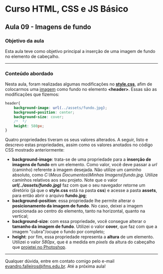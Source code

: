 # Curso HTML, CSS e JS Básico

## Aula 09 - Imagens de fundo

### **Objetivo da aula**

Esta aula teve como objetivo principal a inserção de uma imagem de fundo no elemento de cabeçalho.

---

### **Conteúdo abordado**

Nesta aula, foram realizadas algumas modificações no **[style.css](css/style.css)**, afim de colocarmos uma [imagem](assets/fundo.jpg) como fundo no elemento **\<header\>**. Essas são as modificações que fizemos:

```css
header{
    background-image: url(../assets/fundo.jpg);
    background-position: center;
    background-size: cover;    
    /*  */
    height: 580px;
}
```

Quatro propriedades tiveram os seus valores alterados. A seguir, listo e descrevo estas propriedades, assim como os valores anotados no código CSS mostrado anteriormente:

- **background-image**: trata-se de uma propriedade para a **inserção de imagens de fundo** em um elemento. Como valor, você deve passar a *url* (caminho) referente à imagem desejada. Não utilize um caminho absoluto, como *C:\Meus Documentos\Minhas Imagens\fundo.jpg*. Utilize caminhos relativos aos seu projeto. Note que o valor ***url(../assets/fundo.jpg)*** faz com que o seu navegador retorne um diretório (já que o **style.css** está na pasta **css**) e acesse a pasta **assets**, para então abrir o arquivo **fundo.jpg**;
- **background-position**: essa propriedade lhe permite alterar o **posicionamento da imagem de fundo**. No caso, deixei a imagem posicionada ao centro do elemento, tanto na horizontal, quanto na vertical;
- **background-size**: com essa propriedade, você consegue alterar o **tamanho da imagem de fundo**. Utilizei o valor **cover**, que faz com que a imagem "cubra"/ocupe o fundo por completo;
- **height**: por fim, essa propriedade representa a **altura** de um elemento. Utilizei o valor *580px*, que é a medida em *pixels* da altura do cabeçalho que [projetei no Photoshop](portifolio.psd).


---

Qualquer dúvida, entre em contato comigo pelo e-mail evandro.falleiros@ifms.edu.br. Até a próxima aula!